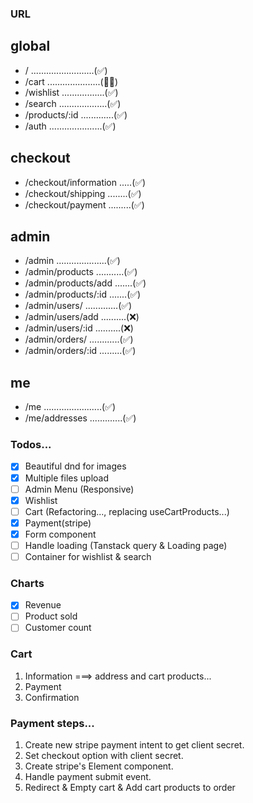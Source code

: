 ### URL

## global

- / .........................(✅)
- /cart .....................(👷‍♀️)
- /wishlist .................(✅)
- /search ...................(✅)
- /products/:id .............(✅)
- /auth .....................(✅)

## checkout

- /checkout/information .....(✅)
- /checkout/shipping ........(✅)
- /checkout/payment .........(✅)

## admin

- /admin ....................(✅)
- /admin/products ...........(✅)
- /admin/products/add .......(✅)
- /admin/products/:id .......(✅)
- /admin/users/ .............(✅)
- /admin/users/add ..........(❌)
- /admin/users/:id ..........(❌)
- /admin/orders/ ............(✅)
- /admin/orders/:id .........(✅)

## me

- /me .......................(✅)
- /me/addresses .............(✅)

### Todos...

- [x] Beautiful dnd for images
- [x] Multiple files upload
- [ ] Admin Menu (Responsive)
- [x] Wishlist
- [ ] Cart (Refactoring..., replacing useCartProducts...)
- [x] Payment(stripe)
- [x] Form component
- [ ] Handle loading (Tanstack query & Loading page)
- [ ] Container for wishlist & search

### Charts

- [x] Revenue
- [ ] Product sold
- [ ] Customer count

### Cart

1. Information ===> address and cart products...
2. Payment
3. Confirmation

### Payment steps...

1. Create new stripe payment intent to get client secret.
2. Set checkout option with client secret.
3. Create stripe's Element component.
4. Handle payment submit event.
5. Redirect & Empty cart & Add cart products to order
